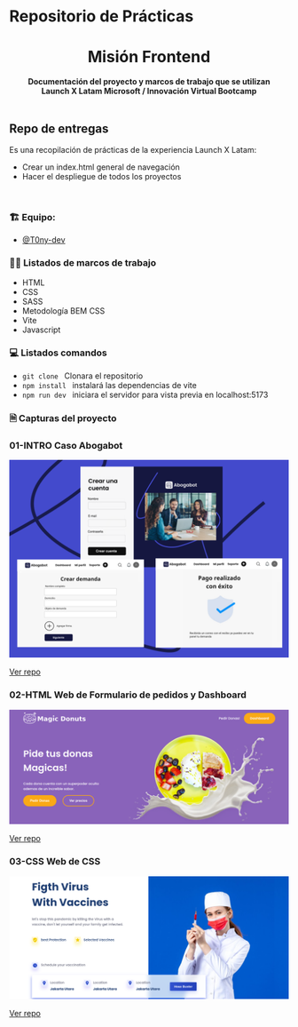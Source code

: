 # Repositorio de Prácticas
<div align="center">
  <h1>Misión Frontend</h1>
  <strong>Documentación del proyecto y marcos de trabajo que se utilizan</strong><br>
  <strong>Launch X Latam Microsoft / Innovación Virtual Bootcamp</strong>
</div>
<br>

## Repo de entregas

Es una recopilación de prácticas de la experiencia Launch X Latam:

* Crear un index.html general de navegación 
* Hacer el despliegue de todos los proyectos 
<br>


### 🏗 Equipo: 

- [@T0ny-dev](https://github.com/T0ny-dev)

### 👨‍💻 Listados de marcos de trabajo

* HTML
* CSS
* SASS
* Metodología BEM CSS
* Vite
* Javascript

### 💻 Listados comandos 

* `git clone `    Clonara el repositorio
* `npm install `  instalará las dependencias de vite
* `npm run dev `  iniciara el servidor para vista previa en localhost:5173



### 🗎 Capturas del proyecto

### 01-INTRO Caso Abogabot 
![Abogabot](01-INTRO/img/ui2.png)

[Ver repo](https://github.com/T0ny-dev/MisionFrontEnd-Launch-X-Latam/tree/main/01-INTRO)

### 02-HTML Web de Formulario de pedidos y Dashboard 
![HTML](02-HTML/img/home.png)

[Ver repo](https://github.com/T0ny-dev/MisionFrontEnd-Launch-X-Latam/tree/main/02-HTML)

### 03-CSS Web de CSS
![HTML](03-CSS/asset/img/vaccines.png)

[Ver repo](https://github.com/T0ny-dev/MisionFrontEnd-Launch-X-Latam/tree/main/03-CSS)